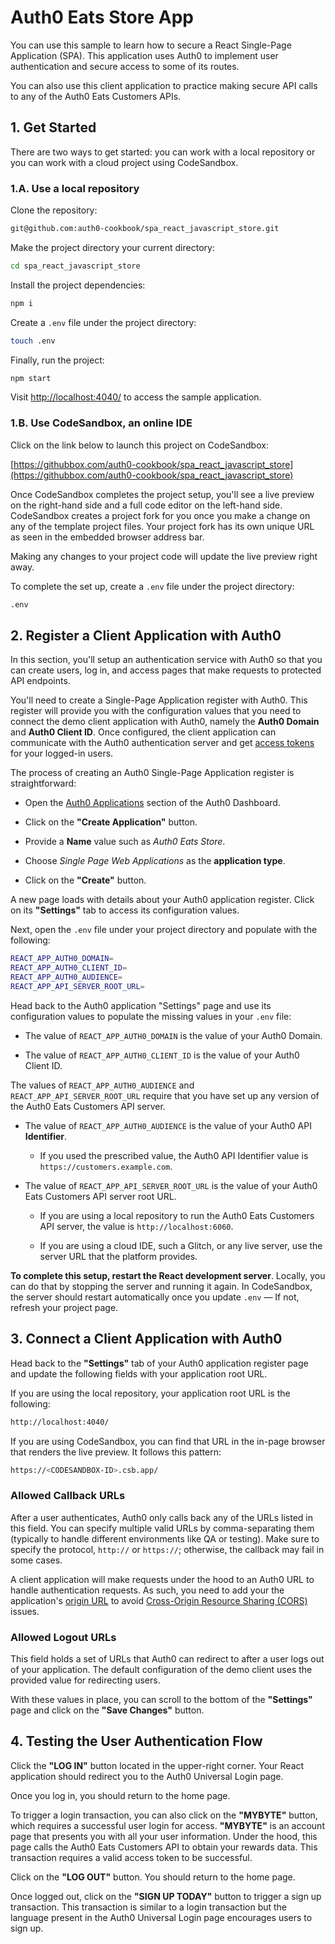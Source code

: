 # Auth0 Eats Store App

You can use this sample to learn how to secure a React Single-Page Application (SPA). This application uses Auth0 to implement user authentication and secure access to some of its routes.

You can also use this client application to practice making secure API calls to any of the Auth0 Eats Customers APIs.

## 1. Get Started

There are two ways to get started: you can work with a local repository or you can work with a cloud project using CodeSandbox.

### 1.A. Use a local repository

Clone the repository: 

```bash
git@github.com:auth0-cookbook/spa_react_javascript_store.git
```

Make the project directory your current directory:

```bash
cd spa_react_javascript_store
```

Install the project dependencies:

```bash
npm i
```

Create a `.env` file under the project directory:

```bash
touch .env
```

Finally, run the project:

```bash
npm start
```

Visit [http://localhost:4040/](http://localhost:4040/) to access the sample application.

### 1.B. Use CodeSandbox, an online IDE

Click on the link below to launch this project on CodeSandbox:

[https://githubbox.com/auth0-cookbook/spa_react_javascript_store](https://githubbox.com/auth0-cookbook/spa_react_javascript_store)

Once CodeSandbox completes the project setup, you'll see a live preview on the right-hand side and a full code editor on the left-hand side. CodeSandbox creates a project fork for you once you make a change on any of the template project files. Your project fork has its own unique URL as seen in the embedded browser address bar.

Making any changes to your project code will update the live preview right away. 

To complete the set up, create a `.env` file under the project directory:

```bash
.env
```

## 2. Register a Client Application with Auth0

In this section, you'll setup an authentication service with Auth0 so that you can create users, log in, and access pages that make requests to protected API endpoints.

You'll need to create a Single-Page Application register with Auth0. This register will provide you with the configuration values that you need to connect the demo client application with Auth0, namely the **Auth0 Domain** and **Auth0 Client ID**. Once configured, the client application can communicate with the Auth0 authentication server and get [access tokens](https://auth0.com/docs/tokens/access-tokens) for your logged-in users.

The process of creating an Auth0 Single-Page Application register is straightforward:

- Open the [Auth0 Applications](https://manage.auth0.com/#/applications) section of the Auth0 Dashboard.

- Click on the **"Create Application"** button.

- Provide a **Name** value such as _Auth0 Eats Store_.

- Choose _Single Page Web Applications_ as the **application type**.

- Click on the **"Create"** button.

A new page loads with details about your Auth0 application register. Click on its **"Settings"** tab to access its configuration values. 

Next, open the `.env` file under your project directory and populate with the following:

```bash
REACT_APP_AUTH0_DOMAIN=
REACT_APP_AUTH0_CLIENT_ID=
REACT_APP_AUTH0_AUDIENCE=
REACT_APP_API_SERVER_ROOT_URL=
```

Head back to the Auth0 application "Settings" page and use its configuration values to populate the missing values in your `.env` file:

- The value of `REACT_APP_AUTH0_DOMAIN` is the value of your Auth0 Domain.

- The value of `REACT_APP_AUTH0_CLIENT_ID` is the value of your Auth0 Client ID.

The values of `REACT_APP_AUTH0_AUDIENCE` and `REACT_APP_API_SERVER_ROOT_URL` require that you have set up any version of the Auth0 Eats Customers API server.

- The value of `REACT_APP_AUTH0_AUDIENCE` is the value of your Auth0 API **Identifier**.

    - If you used the prescribed value, the Auth0 API Identifier value is `https://customers.example.com`.

- The value of `REACT_APP_API_SERVER_ROOT_URL` is the value of your Auth0 Eats Customers API server root URL.
    
   - If you are using a local repository to run the Auth0 Eats Customers API server, the value is `http://localhost:6060`.
       
   - If you are using a cloud IDE, such a Glitch, or any live server, use the server URL that the platform provides.
   
   
**To complete this setup, restart the React development server**. Locally, you can do that by stopping the server and running it again. In CodeSandbox, the server should restart automatically once you update `.env` &mdash; If not, refresh your project page.

## 3. Connect a Client Application with Auth0

Head back to the **"Settings"** tab of your Auth0 application register page and update the following fields with your application root URL.

If you are using the local repository, your application root URL is the following:

```bash
http://localhost:4040/
```

If you are using CodeSandbox, you can find that URL in the in-page browser that renders the live preview. It follows this pattern:

```bash
https://<CODESANDBOX-ID>.csb.app/
```

### Allowed Callback URLs

After a user authenticates, Auth0 only calls back any of the URLs listed in this field. You can specify multiple valid URLs by comma-separating them (typically to handle different environments like QA or testing). Make sure to specify the protocol, `http://` or `https://`; otherwise, the callback may fail in some cases.

A client application will make requests under the hood to an Auth0 URL to handle authentication requests. As such, you need to add your the application's [origin URL](https://developer.mozilla.org/en-US/docs/Web/HTTP/Headers/Origin) to avoid [Cross-Origin Resource Sharing (CORS)](https://auth0.com/blog/cors-tutorial-a-guide-to-cross-origin-resource-sharing/) issues.
    
### Allowed Logout URLs

This field holds a set of URLs that Auth0 can redirect to after a user logs out of your application. The default configuration of the demo client uses the provided value for redirecting users.
    
With these values in place, you can scroll to the bottom of the **"Settings"** page and click on the **"Save Changes"** button.

## 4. Testing the User Authentication Flow

Click the **"LOG IN"** button located in the upper-right corner. Your React application should redirect you to the Auth0 Universal Login page.

Once you log in, you should return to the home page.

To trigger a login transaction, you can also click on the **"MYBYTE"** button, which requires a successful user login for access. **"MYBYTE"** is an account page that presents you with all your user information. Under the hood, this page calls the Auth0 Eats Customers API to obtain your rewards data. This transaction requires a valid access token to be successful.

Click on the **"LOG OUT"** button. You should return to the home page.

Once logged out, click on the **"SIGN UP TODAY"** button to trigger a sign up transaction. This transaction is similar to a login transaction but the language present in the Auth0 Universal Login page encourages users to sign up.
